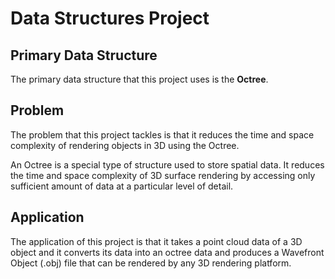 # Data Structures Project 

## Primary Data Structure

The primary data structure that this project uses is the **Octree**.

## Problem

The problem that this project tackles is that it reduces the time and space complexity of rendering objects in 3D using the Octree. 

An Octree is a special type of structure used to store spatial data. It reduces the time and space complexity of 3D surface rendering by accessing only sufficient amount of data at a particular level of detail.

## Application

The application of this project is that it takes a point cloud data of a 3D object and it converts its data into an octree data and produces a Wavefront Object (.obj) file that can be rendered by any 3D rendering platform. 